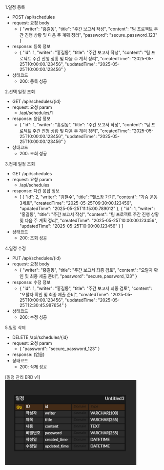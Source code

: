1.일정 등록
- POST /api/schedules
- request: 요청 body
  - {
    "writer": "홍길동",
    "title": "주간 보고서 작성",
    "content": "팀 프로젝트 주간 진행 상황 및 다음 주 계획 정리",
    "password": "secure_password_123"
    }
- response: 등록 정보
  - {
    "id": 1,
    "writer": "홍길동",
    "title": "주간 보고서 작성",
    "content": "팀 프로젝트 주간 진행 상황 및 다음 주 계획 정리",
    "createdTime": "2025-05-25T10:00:00.123456",
    "updatedTime": "2025-05-25T10:00:00.123456"
    }
- 상태코드
  - 200: 등록 성공

2.선택 일정 조회
- GET /api/schedules/{id}
- request: 요청 param
  - /api/schedules/1
- response:  응답 정보
  - {
    "id": 1,
    "writer": "홍길동",
    "title": "주간 보고서 작성",
    "content": "팀 프로젝트 주간 진행 상황 및 다음 주 계획 정리",
    "createdTime": "2025-05-25T10:00:00.123456",
    "updatedTime": "2025-05-25T10:00:00.123456"
    }
- 상태코드
  - 200: 조회 성공

3.전체 일정 조회
- GET /api/schedules
- request: 요청 param
  - /api/schedules
- response: 다건 응답 정보
  - [
    {
    "id": 2,
    "writer": "김철수",
    "title": "헬스장 가기",
    "content": "가슴 운동 3세트",
    "createdTime": "2025-05-25T09:30:00.123456",
    "updatedTime": "2025-05-25T11:15:00.789012"
    },
    {
    "id": 1,
    "writer": "홍길동",
    "title": "주간 보고서 작성",
    "content": "팀 프로젝트 주간 진행 상황 및 다음 주 계획 정리",
    "createdTime": "2025-05-25T10:00:00.123456",
    "updatedTime": "2025-05-25T10:00:00.123456"
    }
    ]
- 상태코드
  - 200: 조회 성공

4.일정 수정
- PUT /api/schedules/{id}
- request: 요청 body
  - {
    "writer": "홍길동",
    "title": "주간 보고서 최종 검토",
    "content": "오탈자 확인 및 최종 제출 준비",
    "password": "secure_password_123"
    }
- response: 수정 정보
  - {
    "id": 1,
    "writer": "홍길동",
    "title": "주간 보고서 최종 검토",
    "content": "오탈자 확인 및 최종 제출 준비",
    "createdTime": "2025-05-25T10:00:00.123456",
    "updatedTime": "2025-05-25T12:30:45.987654"
    }
- 상태코드
  - 200: 수정 성공

5.일정 삭제
- DELETE /api/schedules/{id}
- request: 요청 param
  - {
    "password": "secure_password_123"
    }
- response: (없음)
- 상태코드
  - 200: 삭제 성공

[일정 관리 ERD v1]
![일정 관리 ERD](./일정관리_ERD_V1.png "일정 관리 애플리케이션 ERD")